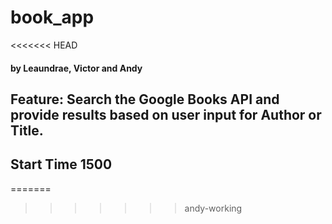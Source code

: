 # book_app
<<<<<<< HEAD
#### by Leaundrae, Victor and Andy

## Feature: Search the Google Books API and provide results based on user input for Author or Title.

## Start Time 1500
=======

>>>>>>> andy-working
